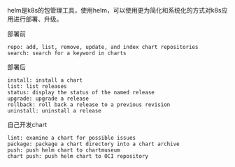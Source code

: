 helm是k8s的包管理工具，使用helm，可以使用更为简化和系统化的方式对k8s应用进行部署、升级。

部署前

    repo: add, list, remove, update, and index chart repositories
    search: search for a keyword in charts

部署后

    install: install a chart
    list: list releases
    status: display the status of the named release
    upgrade: upgrade a release
    rollback: roll back a release to a previous revision
    uninstall: uninstall a release

自己开发chart

    lint: examine a chart for possible issues
    package: package a chart directory into a chart archive
    push: push helm chart to chartmuseum
    chart push: push helm chart to OCI repository
